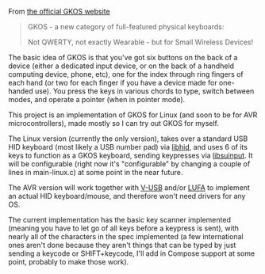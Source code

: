 
From [the official GKOS website](http://gkos.com/)

> GKOS - a new category of full-featured physical keyboards:
>
> Not QWERTY, not exactly Wearable  -  but for Small Wireless Devices!


The basic idea of GKOS is that you've got six buttons on the back of a
device (either a dedicated input device, or on the back of a handheld
computing device, phone, etc), one for the index through ring fingers
of each hand (or two for each finger if you have a device made for
one-handed use). You press the keys in various chords to type, switch
between modes, and operate a pointer (when in pointer mode).

This project is an implementation of GKOS for Linux (and soon to be
for AVR microcontrollers), made mostly so I can try out GKOS for
myself.

The Linux version (currently the only version), takes over a standard
USB HID keyboard (most likely a USB number pad) via
[libhid](http://web.archive.org/web/20180321002442/http://libhid.alioth.debian.org/), and uses 6 of its keys to
function as a GKOS keyboard, sending keypresses via
[libsuinput](http://github.com/tuos/libsuinput/). It will be
configurable (right now it's "configurable" by changing a couple of
lines in main-linux.c) at some point in the near future.

The AVR version will work together with
[V-USB](http://www.obdev.at/products/vusb/index.html) and/or
[LUFA](http://www.fourwalledcubicle.com/LUFA.php) to implement an
actual HID keyboard/mouse, and therefore won't need drivers for any
OS.

The current implementation has the basic key scanner implemented
(meaning you have to let go of all keys before a keypress is sent),
with nearly all of the characters in the spec implemented (a few
international ones aren't done because they aren't things that can be
typed by just sending a keycode or SHIFT+keycode, I'll add in Compose
support at some point, probably to make those work).
